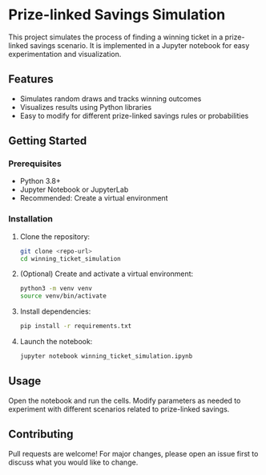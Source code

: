 # Prize-linked Savings Simulation

This project simulates the process of finding a winning ticket in a prize-linked savings scenario. It is implemented in a Jupyter notebook for easy experimentation and visualization.

## Features

- Simulates random draws and tracks winning outcomes
- Visualizes results using Python libraries
- Easy to modify for different prize-linked savings rules or probabilities

## Getting Started

### Prerequisites

- Python 3.8+
- Jupyter Notebook or JupyterLab
- Recommended: Create a virtual environment

### Installation

1. Clone the repository:
   ```bash
   git clone <repo-url>
   cd winning_ticket_simulation
   ```
2. (Optional) Create and activate a virtual environment:
   ```bash
   python3 -m venv venv
   source venv/bin/activate
   ```
3. Install dependencies:
   ```bash
   pip install -r requirements.txt
   ```
4. Launch the notebook:
   ```bash
   jupyter notebook winning_ticket_simulation.ipynb
   ```

## Usage

Open the notebook and run the cells. Modify parameters as needed to experiment with different scenarios related to prize-linked savings.

## Contributing

Pull requests are welcome! For major changes, please open an issue first to discuss what you would like to change.
